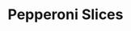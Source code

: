 ---
title: Pepperoni Slices
price: $23.29
description: Duis consequat dui nec nisi volutpat eleifend. Donec ut dolor. Morbi vel lectus in quam fringilla rhoncus.
image: https://dummyimage.com/100x250.png/dddddd/000000
---